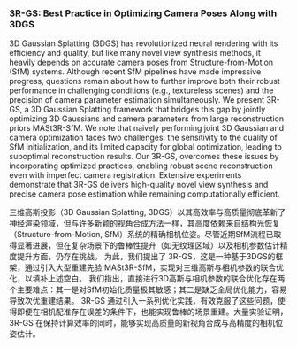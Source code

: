 ### 3R-GS: Best Practice in Optimizing Camera Poses Along with 3DGS

3D Gaussian Splatting (3DGS) has revolutionized neural rendering with its efficiency and quality, but like many novel view synthesis methods, it heavily depends on accurate camera poses from Structure-from-Motion (SfM) systems. Although recent SfM pipelines have made impressive progress, questions remain about how to further improve both their robust performance in challenging conditions (e.g., textureless scenes) and the precision of camera parameter estimation simultaneously. We present 3R-GS, a 3D Gaussian Splatting framework that bridges this gap by jointly optimizing 3D Gaussians and camera parameters from large reconstruction priors MASt3R-SfM. We note that naively performing joint 3D Gaussian and camera optimization faces two challenges: the sensitivity to the quality of SfM initialization, and its limited capacity for global optimization, leading to suboptimal reconstruction results. Our 3R-GS, overcomes these issues by incorporating optimized practices, enabling robust scene reconstruction even with imperfect camera registration. Extensive experiments demonstrate that 3R-GS delivers high-quality novel view synthesis and precise camera pose estimation while remaining computationally efficient.

三维高斯投影（3D Gaussian Splatting, 3DGS）以其高效率与高质量彻底革新了神经渲染领域，但与许多新颖的视角合成方法一样，其高度依赖来自结构光恢复（Structure-from-Motion, SfM）系统的精确相机位姿。尽管近期SfM流程已取得显著进展，但在复杂场景下的鲁棒性提升（如无纹理区域）以及相机参数估计精度提升方面，仍存在挑战。
为此，我们提出了 3R-GS，这是一种基于3DGS的框架，通过引入大型重建先验 MASt3R-SfM，实现对三维高斯与相机参数的联合优化，以填补上述空白。
我们指出，直接进行3D高斯与相机参数的联合优化存在两个主要难点：其一是对SfM初始化质量极其敏感；其二是缺乏全局优化能力，容易导致次优重建结果。
3R-GS 通过引入一系列优化实践，有效克服了这些问题，使得即便在相机配准存在误差的条件下，也能实现鲁棒的场景重建。大量实验证明，3R-GS 在保持计算效率的同时，能够实现高质量的新视角合成与高精度的相机位姿估计。
